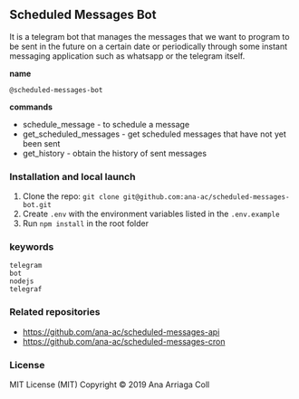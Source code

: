 ## Scheduled Messages Bot
It is a telegram bot that manages the messages that we want to program to be sent in the future
on a certain date or periodically through some instant messaging application such as whatsapp or the telegram itself.

**name**
```
@scheduled-messages-bot
```

**commands**
* schedule_message - to schedule a message
* get_scheduled_messages - get scheduled messages that have not yet been sent
* get_history - obtain the history of sent messages

### Installation and local launch

1. Clone the repo: `git clone git@github.com:ana-ac/scheduled-messages-bot.git`
3. Create `.env` with the environment variables listed in the `.env.example`
4. Run `npm install` in the root folder

### keywords

```
telegram
bot
nodejs
telegraf
```

### Related repositories
* https://github.com/ana-ac/scheduled-messages-api
* https://github.com/ana-ac/scheduled-messages-cron

### License
MIT License (MIT)
Copyright © 2019 Ana Arriaga Coll

